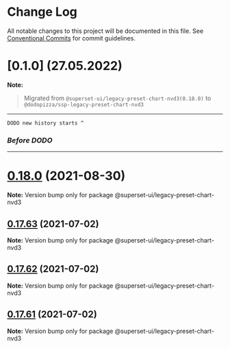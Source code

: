 # Change Log

All notable changes to this project will be documented in this file.
See [Conventional Commits](https://conventionalcommits.org) for commit guidelines.

# [0.1.0] (27.05.2022)

**Note:**
  > Migrated from `@superset-ui/legacy-preset-chart-nvd3(0.18.0)` to `@dodopizza/ssp-legacy-preset-chart-nvd3`
___

`DODO new history starts ^`

### *Before DODO*
___

# [0.18.0](https://github.com/apache-superset/superset-ui/compare/v0.17.87...v0.18.0) (2021-08-30)

**Note:** Version bump only for package @superset-ui/legacy-preset-chart-nvd3





## [0.17.63](https://github.com/apache-superset/superset-ui/compare/v0.17.62...v0.17.63) (2021-07-02)

**Note:** Version bump only for package @superset-ui/legacy-preset-chart-nvd3





## [0.17.62](https://github.com/apache-superset/superset-ui/compare/v0.17.61...v0.17.62) (2021-07-02)

**Note:** Version bump only for package @superset-ui/legacy-preset-chart-nvd3





## [0.17.61](https://github.com/apache-superset/superset-ui/compare/v0.17.60...v0.17.61) (2021-07-02)

**Note:** Version bump only for package @superset-ui/legacy-preset-chart-nvd3
